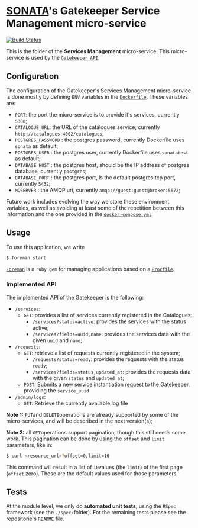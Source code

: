 # [SONATA](http://www.sonata-nfv.eu)'s Gatekeeper Service Management micro-service
[![Build Status](http://jenkins.sonata-nfv.eu/buildStatus/icon?job=son-gkeeper)](http://jenkins.sonata-nfv.eu/job/son-gkeeper)

This is the folder of the **Services Management** micro-service. This micro-service is used by the [`Gatekeeper API`](https://github.com/sonata-nfv/son-gkeeper/son-gtkapi).

## Configuration
The configuration of the Gatekeeper's Services Management micro-service is done mostly by defining `ENV` variables in the [`Dockerfile`](https://github.com/sonata-nfv/son-gkeeper/blob/master/son-gtksrv/Dockerfile). These variables are:

* `PORT`: the port the micro-service is to provide it's services, currently `5300`;
* `CATALOGUE_URL`: the URL of the catalogues service, currently `http://catalogues:4002/catalogues`;
* `POSTGRES_PASSWORD` : the postgres password, currently Dockerfile uses `sonata` as default;
* `POSTGRES_USER` : the postgres user, currently Dockerfile uses `sonatatest` as default;
* `DATABASE_HOST` : the postgres host, should be the IP address of postgres database, currently `postgres`;
* `DATABASE_PORT` : the postgres port, is the default postgres tcp port, currently `5432`;
* `MQSERVER` : the AMQP uri, currently `amqp://guest:guest@broker:5672`;

Future work includes evolving the way we store these environment variables, as well as avoiding at least some of the repetition between this information and the one provided in the [`docker-compose.yml`](https://github.com/sonata-nfv/son-gkeeper/blob/master/docker-compose.yml).

## Usage
To use this application, we write
```sh
$ foreman start
```

[`Foreman`](https://github.com/ddollar/foreman) is a `ruby gem` for managing applications based on a [`Procfile`](https://github.com/sonata-nfv/son-gkeeper/blob/master/son-gtksrv/Procfile).

### Implemented API
The implemented API of the Gatekeeper is the following:

* `/services`:
    * `GET`: provides a list of services currently registered in the Catalogues;
    	* `/services?status=active`: provides the services with the status active;
    	* `/services?fields=uuid,name`: provides the services data with the given `uuid` and `name`;
* `/requests`:
    * `GET`: retrieve a list of requests currently registered in the system;
    	* `/requests?status=ready`: provides the requests with the status `ready`;
    	* `/services?fields=status,updated_at`: provides the requests data with the given `status` and `updated_at`;
    * `POST`: Submits a new service instantiation request to the Gatekeeper, providing the `service_uuid`
 * `/admin/logs`:
 	*  `GET`: Retrieve the currently available log file


**Note 1:** `PUT`and `DELETE`operations are already supported by some of the micro-services, and will be described in the next version(s);

**Note 2:** all `GET`operations support pagination, though this still needs some work. This pagination can be done by using the `offset` and `limit` parameters, like in:
```sh
$ curl <resource_url>?offset=0,limit=10
```
This command will result in a list of `10`values (the `limit`) of the first page (`offset` zero). These are the default values used for those parameters.

## Tests
At the module level, we only do **automated unit tests**, using the `RSpec` framework (see the `./spec/`folder). For the remaining tests please see the repositorie's [`README`](https://github.com/sonata-nfv/son-gkeeper/blob/master/README.md) file.
